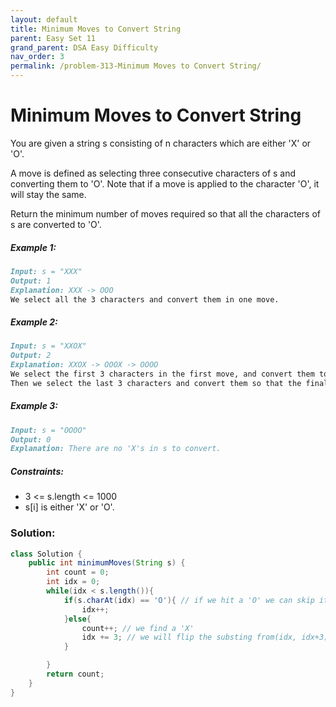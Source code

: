 ```yaml
---
layout: default
title: Minimum Moves to Convert String
parent: Easy Set 11
grand_parent: DSA Easy Difficulty
nav_order: 3
permalink: /problem-313-Minimum Moves to Convert String/
---
```

# Minimum Moves to Convert String
You are given a string s consisting of n characters which are either 'X' or 'O'.

A move is defined as selecting three consecutive characters of s and converting them to 'O'. Note that if a move is applied to the character 'O', it will stay the same.

Return the minimum number of moves required so that all the characters of s are converted to 'O'.

##### Example 1:
```markdown
Input: s = "XXX"
Output: 1
Explanation: XXX -> OOO
We select all the 3 characters and convert them in one move.
```
##### Example 2:
```markdown
Input: s = "XXOX"
Output: 2
Explanation: XXOX -> OOOX -> OOOO
We select the first 3 characters in the first move, and convert them to 'O'.
Then we select the last 3 characters and convert them so that the final string contains all 'O's.
```
##### Example 3:
```markdown
Input: s = "OOOO"
Output: 0
Explanation: There are no 'X's in s to convert.
```
##### Constraints:
* 3 <= s.length <= 1000
* s[i] is either 'X' or 'O'.

### Solution:
```java
class Solution {
    public int minimumMoves(String s) {
        int count = 0;
        int idx = 0;
        while(idx < s.length()){
            if(s.charAt(idx) == 'O'){ // if we hit a 'O' we can skip it 
                idx++;
            }else{
                count++; // we find a 'X'
                idx += 3; // we will flip the substing from(idx, idx+3);  
            }

        }
        return count;
    }
}
```